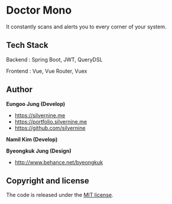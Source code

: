 # Doctor Mono
It constantly scans and alerts you to every corner of your system.

## Tech Stack
Backend : Spring Boot, JWT, QueryDSL

Frontend : Vue, Vue Router, Vuex

## Author

**Eungoo Jung (Develop)**

* https://silvernine.me
* https://portfolio.silvernine.me
* https://github.com/silvernine

**Namil Kim (Develop)**

**Byeongkuk Jung (Design)**
* http://www.behance.net/byeongkuk

## Copyright and license

The code is released under the [MIT license](LICENSE?raw=true).